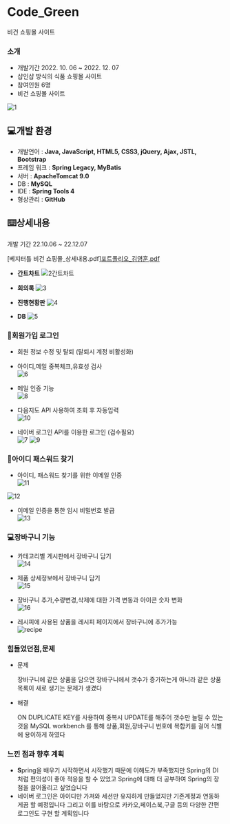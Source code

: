 # Code_Green
비건 쇼핑몰 사이트
### 소개

- 개발기간 2022. 10. 06 ~ 2022. 12. 07
- 샵인샵 방식의 식품 쇼핑몰 사이트
- 참여인원 6명
- 비건 쇼핑몰 사이트

![1](https://user-images.githubusercontent.com/114043149/209318907-65d54382-bfeb-4a89-9572-325300be43de.png)

## 💻개발 환경

- 개발언어 : **Java, JavaScript, HTML5, CSS3, jQuery, Ajax, JSTL, Bootstrap**
- 프레임 워크 : **Spring Legacy, MyBatis**
- 서버 : **ApacheTomcat 9.0**
- DB : **MySQL**
- IDE : **Spring Tools 4**
- 형상관리 : **GitHub**

## ⌨️상세내용

개발 기간 
    22.10.06 ~ 22.12.07

[베지터틀 비건 쇼핑몰_상세내용.pdf][포트폴리오_김영훈.pdf](https://github.com/gns253/Code_Green/files/10294339/_.pdf)


- **간트차트**
    ![2간트차트](https://user-images.githubusercontent.com/114043149/209319128-b2e41c1a-1ba0-4200-ab83-c12d6c0bcddc.png)

    
- **회의록**
    ![3](https://user-images.githubusercontent.com/114043149/209319170-5b310558-52ac-49d1-8a5d-b7d797aef3c4.png)

   
    
- **진행현황판**
    ![4](https://user-images.githubusercontent.com/114043149/209319207-04f440dc-9d7b-403a-a6d8-d62dcfceaa57.png)

 
    
- **DB**
    ![5](https://user-images.githubusercontent.com/114043149/209319215-292f5295-78e0-4899-a1fc-241d4a0187c7.png)

   
    

### 💾**회원가입 로그인**




- 회원 정보 수정 및 탈퇴 (탈퇴시 계정 비활성화)

- 아이디,메일 중복체크,유효성 검사<br>
![6](https://user-images.githubusercontent.com/114043149/209319238-ef1450a2-e8ca-47da-8112-e5106ad59064.png)

- 메일 인증 기능<br>
![8](https://user-images.githubusercontent.com/114043149/209319319-98177226-4452-41e2-bc57-5b1608282bf1.png)

- 다음지도 API 사용하여 조회 후 자동입력<br>
![10](https://user-images.githubusercontent.com/114043149/209319335-36e93aeb-a175-4df2-9001-5835a6d0de47.png)
- 네이버 로그인 API를 이용한 로그인 (검수필요)<br>
![7](https://user-images.githubusercontent.com/114043149/209319258-26a8c155-b19f-49eb-a0e0-2712834d6421.png)
![9](https://user-images.githubusercontent.com/114043149/209319312-00a5d884-fb7f-46a0-bd1b-3ea5336a2d9e.png)






### 📝**아이디 패스워드 찾기**



- 아이디, 패스워드 찾기를 위한 이메일 인증<br>
![11](https://user-images.githubusercontent.com/114043149/209319355-00e6d0a3-278e-40df-882a-b89afd7c4d4e.png)

![12](https://user-images.githubusercontent.com/114043149/209319360-e3ee7a5d-05a2-4f0e-bf14-1a395aff29c0.png)
- 이메일 인증을 통한 임시 비밀번호 발급<br>
![13](https://user-images.githubusercontent.com/114043149/209319366-ad1d84da-645c-4995-959b-2d3a312feb73.png)


### 💻장바구니 기능





- 카테고리별 게시판에서 장바구니 담기<br>
![14](https://user-images.githubusercontent.com/114043149/209320028-54a3f596-69aa-4093-a84f-1ba77e5045b8.png)

- 제품 상세정보에서 장바구니 담기<br>
![15](https://user-images.githubusercontent.com/114043149/209320036-6a2fada3-24cc-47b3-be2e-cc8efecc02e9.png)

- 장바구니 추가,수량변경,삭제에 대한 가격 변동과 아이콘 숫자 변화<br>
![16](https://user-images.githubusercontent.com/114043149/209320045-1bf89a44-1078-4e7f-871c-6a84fbba4132.png)
- 레시피에 사용된 상품을 레시피 페이지에서 장바구니에 추가가능<br>
![recipe](https://user-images.githubusercontent.com/114043149/209321447-f92dc894-c513-43ed-9e6d-d9bd65ec132e.png)

### 힘들었던점,문제

- 문제

    장바구니에 같은 상품을 담으면 장바구니에서 갯수가 증가하는게 아니라 같은 상품 목록이 새로 생기는 문제가 생겼다 

- 해결
    
    ON DUPLICATE KEY를 사용하여 중복시 UPDATE를 해주어 갯수만 늘릴 수 있는것을  MySQL workbench 를 통해 상품,회원,장바구니 번호에 복합키를 걸어 식별에 용이하게 하였다 
    

### 느낀 점과 향후 계획

- **S**pring을 배우기 시작하면서 시작했기 때문에 이해도가 부족했지만 Spring의 DI 처럼 편의성이 좋아 적응을 할 수 있었고 Spring에 대해 더 공부하여 Spring의 장점을 끌어올리고 싶었습니다
- 네이버 로그인은 아이디만 가져와 세션만 유지하게 만들었지만 기존계정과 연동하게끔 할 예정입니다 그리고 이를 바탕으로 카카오,페이스북,구글 등의 다양한 간편로그인도 구현 할 계획입니다
